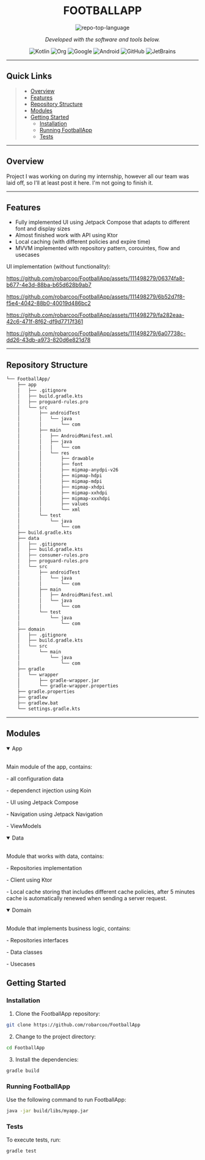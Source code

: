 <p align="center">
    <h1 align="center">FOOTBALLAPP</h1>
</p>
<p align="center">
	<img src="https://img.shields.io/github/languages/top/robarcoo/FootballApp?style=flat&color=0080ff" alt="repo-top-language">
<p>
<p align="center">
		<em>Developed with the software and tools below.</em>
</p>
<p align="center">
	<img src="https://img.shields.io/badge/Kotlin-7F52FF.svg?style=flat&logo=Kotlin&logoColor=white" alt="Kotlin">
	<img src="https://img.shields.io/badge/Org-77AA99.svg?style=flat&logo=Org&logoColor=white" alt="Org">
	<img src="https://img.shields.io/badge/Google-4285F4.svg?style=flat&logo=Google&logoColor=white" alt="Google">
	<img src="https://img.shields.io/badge/Android-3DDC84.svg?style=flat&logo=Android&logoColor=white" alt="Android">
	<img src="https://img.shields.io/badge/GitHub-181717.svg?style=flat&logo=GitHub&logoColor=white" alt="GitHub">
	<img src="https://img.shields.io/badge/JetBrains-000000.svg?style=flat&logo=JetBrains&logoColor=white" alt="JetBrains">
</p>
<hr>

##  Quick Links

> - [ Overview](#-overview)
> - [ Features](#-features)
> - [ Repository Structure](#-repository-structure)
> - [ Modules](#-modules)
> - [ Getting Started](#-getting-started)
>   - [ Installation](#-installation)
>   - [ Running FootballApp](#-running-FootballApp)
>   - [ Tests](#-tests)


---

##  Overview

Project I was working on during my internship, however all our team was laid off, so I'll at least post it here. I'm not going to finish it.

---

##  Features

- Fully implemented UI using Jetpack Compose that adapts to different font and display sizes
- Almost finished work with API using Ktor
- Local caching (with different policies and expire time)
- MVVM implemented with repository pattern, corouintes, flow and usecases

UI implementation (without functionality):

https://github.com/robarcoo/FootballApp/assets/111498279/06374fa8-b677-4e3d-88ba-b65d628b9ab7

https://github.com/robarcoo/FootballApp/assets/111498279/6b52d7f8-f5e4-4042-88b0-40019d486bc2

https://github.com/robarcoo/FootballApp/assets/111498279/fa282eaa-42c6-471f-8f62-df9d7717f361

https://github.com/robarcoo/FootballApp/assets/111498279/6a07738c-dd26-43db-a973-820d6e821d78


---

##  Repository Structure

```sh
└── FootballApp/
    ├── app
    │   ├── .gitignore
    │   ├── build.gradle.kts
    │   ├── proguard-rules.pro
    │   └── src
    │       ├── androidTest
    │       │   └── java
    │       │       └── com
    │       ├── main
    │       │   ├── AndroidManifest.xml
    │       │   ├── java
    │       │   │   └── com
    │       │   └── res
    │       │       ├── drawable
    │       │       ├── font
    │       │       ├── mipmap-anydpi-v26
    │       │       ├── mipmap-hdpi
    │       │       ├── mipmap-mdpi
    │       │       ├── mipmap-xhdpi
    │       │       ├── mipmap-xxhdpi
    │       │       ├── mipmap-xxxhdpi
    │       │       ├── values
    │       │       └── xml
    │       └── test
    │           └── java
    │               └── com
    ├── build.gradle.kts
    ├── data
    │   ├── .gitignore
    │   ├── build.gradle.kts
    │   ├── consumer-rules.pro
    │   ├── proguard-rules.pro
    │   └── src
    │       ├── androidTest
    │       │   └── java
    │       │       └── com
    │       ├── main
    │       │   ├── AndroidManifest.xml
    │       │   └── java
    │       │       └── com
    │       └── test
    │           └── java
    │               └── com
    ├── domain
    │   ├── .gitignore
    │   ├── build.gradle.kts
    │   └── src
    │       └── main
    │           └── java
    │               └── com
    ├── gradle
    │   └── wrapper
    │       ├── gradle-wrapper.jar
    │       └── gradle-wrapper.properties
    ├── gradle.properties
    ├── gradlew
    ├── gradlew.bat
    └── settings.gradle.kts
```

---

##  Modules
<details open><summary>App</summary>
</br>
<p>Main module of the app, contains:</p>
<p>- all configuration data</p>
<p>- dependenct injection using Koin</p> 
<p>- UI using Jetpack Compose</p>
<p>- Navigation using Jetpack Navigation</p>
<p>- ViewModels</p>
</details>

<details open><summary>Data</summary>
</br>
<p>Module that works with data, contains:</p>
<p>- Repositories implementation</p>
<p>- Client using Ktor</p>
<p>- Local cache storing that includes different cache policies, after 5 minutes cache is automatically renewed when sending a server request.</p>
</details>

<details open><summary>Domain</summary>
</br>
<p>Module that implements business logic, contains:</p>
<p>- Repositories interfaces</p>
<p>- Data classes</p>
<p>- Usecases</p>
</details>

##  Getting Started

###  Installation

1. Clone the FootballApp repository:

```sh
git clone https://github.com/robarcoo/FootballApp
```

2. Change to the project directory:

```sh
cd FootballApp
```

3. Install the dependencies:

```sh
gradle build
```

###  Running FootballApp

Use the following command to run FootballApp:

```sh
java -jar build/libs/myapp.jar
```

###  Tests

To execute tests, run:

```sh
gradle test
```

